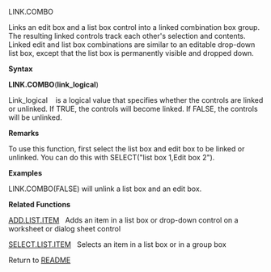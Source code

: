 LINK.COMBO

Links an edit box and a list box control into a linked combination box
group. The resulting linked controls track each other's selection and
contents. Linked edit and list box combinations are similar to an
editable drop-down list box, except that the list box is permanently
visible and dropped down.

**Syntax**

**LINK.COMBO**(**link\_logical**)

Link\_logical    is a logical value that specifies whether the controls
are linked or unlinked. If TRUE, the controls will become linked. If
FALSE, the controls will be unlinked.

**Remarks**

To use this function, first select the list box and edit box to be
linked or unlinked. You can do this with SELECT("list box 1,Edit box
2").

**Examples**

LINK.COMBO(FALSE) will unlink a list box and an edit box.

**Related Functions**

[ADD.LIST.ITEM](ADD.LIST.ITEM.md)   Adds an item in a list box or drop-down control on a
worksheet or dialog sheet control

[SELECT.LIST.ITEM](SELECT.LIST.ITEM.md)   Selects an item in a list box or in a group box



Return to [README](README.md)


